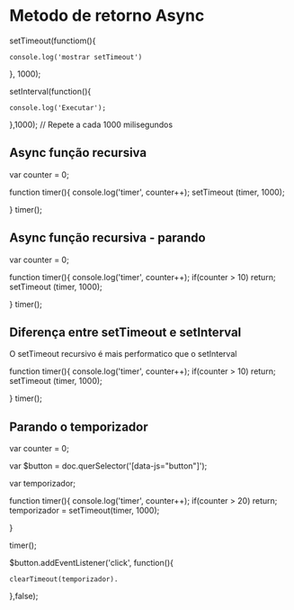 
# Metodo de retorno Async

setTimeout(functiom(){

	console.log('mostrar setTimeout')

}, 1000);


setInterval(function(){

	console.log('Executar');

},1000); // Repete a cada 1000 milisegundos



## Async função recursiva

var counter = 0;

function timer(){
	console.log('timer', counter++);
	setTimeout (timer, 1000);

}
timer();


## Async função recursiva - parando

var counter = 0;

function timer(){
	console.log('timer', counter++);
	if(counter > 10)
		return;
	setTimeout (timer, 1000);

}
timer();

## Diferença entre setTimeout e setInterval

O setTimeout recursivo é mais performatico que o setInterval

function timer(){
	console.log('timer', counter++);
	if(counter > 10)
		return;
	setTimeout (timer, 1000);

}
timer(); 


## Parando o temporizador

var counter = 0;

var $button = doc.querSelector('[data-js="button"]');

var temporizador;

function timer(){
	console.log('timer', counter++);
	if(counter > 20)
		return;
	temporizador = setTimeout(timer, 1000);
	
}

timer();

$button.addEventListener('click', function(){

	clearTimeout(temporizador).

},false);




